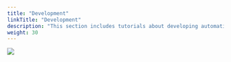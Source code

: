 ```yaml
---
title: "Development"
linkTitle: "Development"
description: "This section includes tutorials about developing automation using the Cortex Evolution platform."
weight: 30
---
```


<img src="/images/work-in-progress.jpg">
